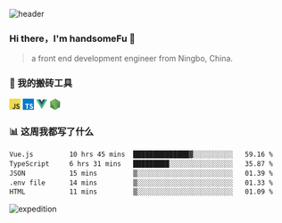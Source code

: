 ![header](https://raw.githubusercontent.com/fzq1998/fzq1998/master/header.png)

### Hi there，I'm handsomeFu 👋

> a front end development engineer from Ningbo, China.

### 🔧 我的搬砖工具
<code><img height="20" src="https://raw.githubusercontent.com/github/explore/80688e429a7d4ef2fca1e82350fe8e3517d3494d/topics/javascript/javascript.png" alt="javascript"></code>
<code><img height="20" src="https://raw.githubusercontent.com/github/explore/80688e429a7d4ef2fca1e82350fe8e3517d3494d/topics/typescript/typescript.png" alt="typescript"></code>
<code><img height="20" src="https://raw.githubusercontent.com/github/explore/80688e429a7d4ef2fca1e82350fe8e3517d3494d/topics/vue/vue.png" alt="vue"></code>
<code><img height="20" src="https://raw.githubusercontent.com/github/explore/80688e429a7d4ef2fca1e82350fe8e3517d3494d/topics/nodejs/nodejs.png" alt="nodejs"></code>



### 📊 这周我都写了什么
<!--START_SECTION:waka-->

```txt
Vue.js         10 hrs 45 mins  ██████████████▓░░░░░░░░░░   59.16 %
TypeScript     6 hrs 31 mins   █████████░░░░░░░░░░░░░░░░   35.87 %
JSON           15 mins         ▒░░░░░░░░░░░░░░░░░░░░░░░░   01.39 %
.env file      14 mins         ▒░░░░░░░░░░░░░░░░░░░░░░░░   01.33 %
HTML           11 mins         ▒░░░░░░░░░░░░░░░░░░░░░░░░   01.09 %
```

<!--END_SECTION:waka-->


![expedition](https://raw.githubusercontent.com/fzq1998/fzq1998/master/expedition.gif)

